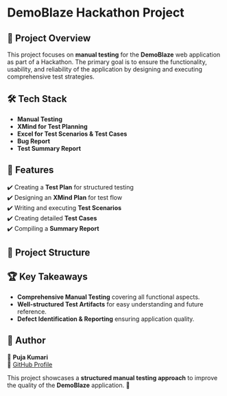 # DemoBlaze Hackathon Project

## 📌 Project Overview
This project focuses on **manual testing** for the **DemoBlaze** web application as part of a Hackathon. The primary goal is to ensure the functionality, usability, and reliability of the application by designing and executing comprehensive test strategies.

## 🛠 Tech Stack
- **Manual Testing**
- **XMind for Test Planning**
- **Excel for Test Scenarios & Test Cases**
- **Bug Report**
- **Test Summary Report**

## 🚀 Features
✔️ Creating a **Test Plan** for structured testing  
✔️ Designing an **XMind Plan** for test flow  
✔️ Writing and executing **Test Scenarios**  
✔️ Creating detailed **Test Cases**  
✔️ Compiling a **Summary Report**  

## 📂 Project Structure

## 🏆 Key Takeaways
- **Comprehensive Manual Testing** covering all functional aspects.
- **Well-structured Test Artifacts** for easy understanding and future reference.
- **Defect Identification & Reporting** ensuring application quality.

## 📌 Author
👤 **Puja Kumari**  
🔗 [GitHub Profile](https://github.com/PujaKumari-123)  

This project showcases a **structured manual testing approach** to improve the quality of the **DemoBlaze** application. 🚀
